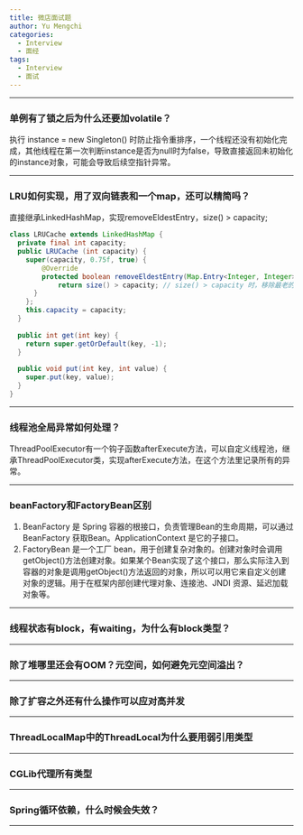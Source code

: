 ```yaml
---
title: 微店面试题
author: Yu Mengchi
categories:
  - Interview 
  - 面经
tags:
  - Interview
  - 面试
---
```



---
### 单例有了锁之后为什么还要加volatile？
执行 instance = new Singleton() 时防止指令重排序，一个线程还没有初始化完成，其他线程在第一次判断instance是否为null时为false，导致直接返回未初始化的instance对象，可能会导致后续空指针异常。

---
### LRU如何实现，用了双向链表和一个map，还可以精简吗？
直接继承LinkedHashMap，实现removeEldestEntry，size() > capacity;

```java
class LRUCache extends LinkedHashMap {
  private final int capacity;
  public LRUCache (int capacity) {
    super(capacity, 0.75f, true) {
        @Override
        protected boolean removeEldestEntry(Map.Entry<Integer, Integer> eldest) {
            return size() > capacity; // size() > capacity 时，移除最老的元素
      }
    };
    this.capacity = capacity;
  }
  
  public int get(int key) {
    return super.getOrDefault(key, -1);
  }
  
  public void put(int key, int value) {
    super.put(key, value);
  }
}

```

---
### 线程池全局异常如何处理？
ThreadPoolExecutor有一个钩子函数afterExecute方法，可以自定义线程池，继承ThreadPoolExecutor类，实现afterExecute方法，在这个方法里记录所有的异常。

---
### beanFactory和FactoryBean区别
1. BeanFactory 是 Spring 容器的根接口，负责管理Bean的生命周期，可以通过 BeanFactory 获取Bean。ApplicationContext 是它的子接口。
2. FactoryBean 是一个工厂 bean，用于创建复杂对象的。创建对象时会调用getObject()方法创建对象。如果某个Bean实现了这个接口，那么实际注入到容器的对象是调用getObject()方法返回的对象，所以可以用它来自定义创建对象的逻辑。用于在框架内部创建代理对象、连接池、JNDI 资源、延迟加载对象等。

---
### 线程状态有block，有waiting，为什么有block类型？

---
### 除了堆哪里还会有OOM？元空间，如何避免元空间溢出？

---
### 除了扩容之外还有什么操作可以应对高并发

---
### ThreadLocalMap中的ThreadLocal为什么要用弱引用类型

---
### CGLib代理所有类型

---
### Spring循环依赖，什么时候会失效？

---
### 
